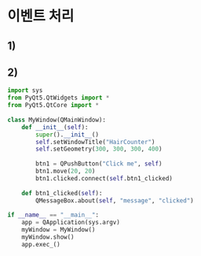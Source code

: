 # 이벤트 처리
## 1)

## 2)
``` python
import sys  
from PyQt5.QtWidgets import *  
from PyQt5.QtCore import *  
  
class MyWindow(QMainWindow):  
    def __init__(self):  
        super().__init__()  
        self.setWindowTitle("HairCounter")  
        self.setGeometry(300, 300, 300, 400)  
  
        btn1 = QPushButton("Click me", self)  
        btn1.move(20, 20)  
        btn1.clicked.connect(self.btn1_clicked)  
  
    def btn1_clicked(self):  
        QMessageBox.about(self, "message", "clicked")  
  
if __name__ == "__main__":  
    app = QApplication(sys.argv)  
    myWindow = MyWindow()  
    myWindow.show()  
    app.exec_()
```


<!--stackedit_data:
eyJoaXN0b3J5IjpbMzI2MzE2NDU4LC03MTg0OTQyNzNdfQ==
-->